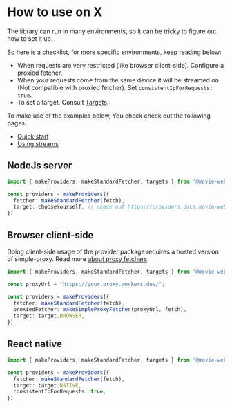# How to use on X

The library can run in many environments, so it can be tricky to figure out how to set it up.

So here is a checklist, for more specific environments, keep reading below:
 - When requests are very restricted (like browser client-side). Configure a proxied fetcher.
 - When your requests come from the same device it will be streamed on (Not compatible with proxied fetcher). Set `consistentIpForRequests: true`.
 - To set a target. Consult [Targets](./1.targets.md).

To make use of the examples below, You check check out the following pages:
 - [Quick start](../1.get-started/1.quick-start.md)
 - [Using streams](../2.Essentials/4.using-streams.md)

## NodeJs server
```ts
import { makeProviders, makeStandardFetcher, targets } from '@movie-web/providers';

const providers = makeProviders({
  fetcher: makeStandardFetcher(fetch),
  target: chooseYourself, // check out https://providers.docs.movie-web.app/essentials/targets
})
```

## Browser client-side

Doing client-side usage of the provider package requires a hosted version of simple-proxy.
Read more [about proxy fetchers](./2.fetchers.md#using-fetchers-on-the-browser).

```ts
import { makeProviders, makeStandardFetcher, targets } from '@movie-web/providers';

const proxyUrl = "https://your.proxy.workers.dev/";

const providers = makeProviders({
  fetcher: makeStandardFetcher(fetch),
  proxiedFetcher: makeSimpleProxyFetcher(proxyUrl, fetch),
  target: target.BROWSER,
})
```

## React native
```ts
import { makeProviders, makeStandardFetcher, targets } from '@movie-web/providers';

const providers = makeProviders({
  fetcher: makeStandardFetcher(fetch),
  target: target.NATIVE,
  consistentIpForRequests: true,
})
```

